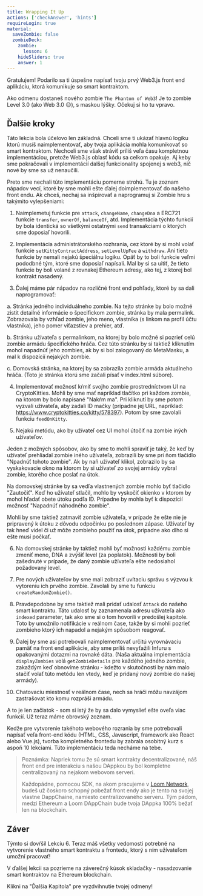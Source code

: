 ```yaml
---
title: Wrapping It Up
actions: ['checkAnswer', 'hints']
requireLogin: true
material:
  saveZombie: false
  zombieDeck:
    zombie:
      lesson: 6
    hideSliders: true
    answer: 1
---
```


Gratulujem! Podarilo sa ti úspešne napísať tvoju prvý Web3.js front end aplikáciu, ktorá komunikuje so smart kontraktom.

Ako odmenu dostaneš nového zombie `The Phantom of Web3`! Je to zombie Level 3.0 (ako Web 3.0 😉), s maskou lýšky. Očekuj si ho tu vpravo.

## Ďalšie kroky

Táto lekcia bola účelovo len základná. Chceli sme ti ukázať hlavnú logiku ktorú musíš naimplementovať, aby tvoja aplikácia mohla komunikovať so smart kontraktom. Nechceli sme však stráviť príliš veľa času kompletnou implementáciou, pretože Web3.js oblasť kódu sa celkom opakuje. Aj keby sme pokračovali v implementácií dalšej funkcionality spojenej s web3, nič nové by sme sa už nenaučili.

Preto sme nechali túto implementáciu pomerne strohú. Tu je zoznam nápadov vecí, ktoré by sme mohli ešte ďalej doimplementovať do našeho front endu. Ak chceš, nechaj sa inšpirovať a naprogramuj si Zombie hru s takýmito vylepšeniami:

1. Naimplemetuj funkcie pre  `attack`, `changeName`, `changeDna` a ERC721 funkcie `transfer`, `ownerOf`, `balanceOf`, atd. Implementácia týchto funkcií by bola identická so všetkými ostatnými `send` transakciami o ktorých sme doposiaľ hovorili.

2. Implementácia administrátorského rozhrania, cez ktoré by si mohl volať funkcie `setKittyContractAddress`, `setLevelUpFee` a `withdraw`. Ani tieto funkcie by nemali nejakú špeciálnu logiku. Opäť by to boli funkcie veľmi pododbné tým, ktoré sme doposiaľ napísali. Mal by si sa uitiť, že tieto funkcie by boli volané z rovnakej Ethereum adresy, ako tej, z ktorej bol kontrakt nasadený.

3. Ďalej máme pár nápadov na rozličné front end pohľady, ktoré by sa dali naprogramovať:

  a. Stránka jedného individuálneho zombie. Na tejto stránke by bolo možné zistit detailné informácie o špecifickom zombie, stránka by mala permalink. Zobrazovala by vzhľad zombie, jeho meno, vlastníka (s linkom na profil účtu vlastníka), jeho pomer víťazstiev a prehier, atď.

  b. Stránku užívateľa s permalinkom, na ktorej by bolo možné si pozrieť celú zombie armádu špecifického hráča. Cez túto stránku by si taktiež kliknutím mohol napadnúť jeho zombies, ak by si bol zalogovaný do MetaMasku, a mal k dispozícií nejakých zombie.

  c. Domovská stránka, na ktorej by sa zobrazila zombie armáda aktuálneho hráča. (Toto je stránka ktorú sme začali písať v index.html súbore).

4. Implementovať možnosť kŕmiť svojho zombie prostredníctvom UI na CryptoKitties. Mohli by sme mať napríklad tlačítko pri každom zombie, na ktorom by bolo napísané "Nakŕm ma". Pri kliknutí by sme potom vyzvali užívateľa, aby zadali ID mačky (prípadne jej URL, napríklad: <a href="https://www.cryptokitties.co/kitty/578397" target=_blank>https://www.cryptokitties.co/kitty/578397</a>). Potom by sme zavolali funkciu `feedOnKitty`.

5. Nejakú metódu, ako by užívateľ cez UI mohol útočiť na zombie iných užívateľov.

  Jeden z možných spôsobov, ako by sme to mohli spraviť je taký, že keď by užívateľ prehliadal zombie iného užívateľa, zobrazili by sme pri ňom tlačidlo "Npadnúť tohoto zombie". Ak by naň užívateľ klikol, zobrazilo by sa vyskakovacie okno na ktorom by si užívateľ zo svojej armády vybral zombie, ktorého chce poslať na útok.

  Na domovskej stránke by sa vedľa vlastnených zombie mohlo byť tlačidlo "Zautočiť". Keď ho užívateľ stlačil, mohlo by vyskočiť okienko v ktorom by mohol hľadať obete útoku podľa ID. Prípadne by mohla byť k dispozícií možnosť "Napadnúť náhodného zombie".

  Mohli by sme taktiež zatmaviť zombie užívateľa, v prípade že ešte nie je pripravený k útoku z dôvodu odpočinku po poslednom zápase. Užívateľ by tak hneď videl či už môže zombieho použiť na útok, prípadne ako dlho si ešte musí počkať.

6. Na domovskej stránke by taktiež mohli byť možnosti každému zombie zmeniť meno, DNA a zvýšiť level (za poplatok). Možnosti by boli zašednuté v prípade, že daný zombie užívateľa ešte nedosiahol požadovaný level. 

7. Pre nových užívateľov by sme mali zobraziť uvítaciu správu s výzvou k vytoreniu ich prvého zombie. Zavolali by sme tu funkciu `createRandomZombie()`.

8. Pravdepodobne by sme taktiež mali pridať udalosť `Attack` do našeho smart kontraktu. Táto udalosť by zaznamenala adresu užívateľa ako `indexed` parameter, tak ako sme si o tom hovorili v predošlej kapitole. Toto by umožnilo notifikácie v reálnom čase, takže by si mohli pozrieť zombieho ktorý ich napadol a nejakým spôsobom reagovať.

9. Ďalej by sme asi potrebovali naimplementovať určitú vyrovnávaciu pamäť na front end aplikácie, aby sme príliš nevyťažili Infuru s opakovanými dotazmi na rovnaké dáta. (Naša aktuálna implementácia `displayZombies` volá `getZombieDetails` pre každého jedného zombie, zakaždým keď obnovíme stránku - kdežto v skutočnosti by nám malo stačiť volať túto metódu len vtedy, keď je pridaný nový zombie do našej armády).

10. Chatovaciu miestnosť v reálnom čase, nech sa hráči môžu navzájom zastrašovat kto komu rozpráši armádu.

A to je len začiatok - som si istý že by sa dalo vymyslieť ešte oveľa viac funkcií. Už teraz máme obrovský zoznam.

Kedže pre vytvorenie takéhoto webového rozrania by sme potrebovali napísať veľa front-end kódu (HTML, CSS, Javascript, framework ako React alebo Vue.js), tvorba kompletného frontedu by zabrala osobitný kurz s aspoň 10 lekciami. Túto implementáciu teda necháme na tebe.

> Poznámka: Napriek tomu že sú smart kontrakty decentralizované, náš front end pre interakciu s našou DAppkou by bol kompletne centralizovaný na nejakom webovom serveri.
>
> Každopádne, pomocou SDK, na akom pracujeme v <a href="https://medium.com/loom-network/loom-network-is-live-scalable-ethereum-dapps-coming-soon-to-a-dappchain-near-you-29d26da00880" target=_blank>Loom Network</a>, budeš už čoskoro schopný pobežať front endy ako je tento na svojej vlastne DappChaine, namiesto centralizovaného serveru. Tým pádom, medzi Ethereum a Loom DAppChain bude tvoja DAppka 100% bežať len na blockchain.

## Záver

Týmto si dovŕšil Lekciu 6. Teraz máš všetky vedomosti potrebné na vytvorenie vlastného smart kontraktu a frontedu, ktorý s ním užívateľom umožní pracovať!

V ďalšej lekcii sa pozrieme na záverečný kúsok skladačky - nasadzovanie smart kontraktov na Ethereum blockchain.

Klikni na "Ďalšia Kapitola" pre vyzdvihnutie tvojej odmeny!

